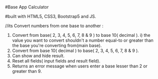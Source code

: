 #Base App Calculator

#built with HTML5, CSS3, Bootstrap5 and JS.

//its Convert numbers from one base to another :

1) Convert from base( 2, 3, 4, 5, 6, 7, 8 & 9 ) to base 10( decimal ).
	i) the value you want to convert shouldn't a number equal-to or greater than the base you're converting from(main base).
2) Convert from base 10( decimal ) to base( 2, 3, 4, 5, 6, 7, 8 & 9 ).
3) Can show and hide result.
4) Reset all fields( input fields and result field).
5) Returns an error message when users enter a base lesser than 2 or greater than 9. 
